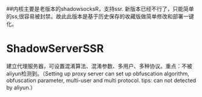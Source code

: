 ##内核主要是老版本的shadowsocksR，支持ssr. 新版本已经不行了，只能简单的ss,很容易被封禁。故此此版本是基于历史保存的收藏版做简单修改和部署一键化。
# ShadowServerSSR
建立代理服务器，可设置混淆算法、混淆参数、多用户、多种协议。重点：不被aliyun检测到。（Setting up proxy server can set up obfuscation algorithm, obfuscation parameter, multi-user and multi protocol. tips: can not detected by aliyun.）

